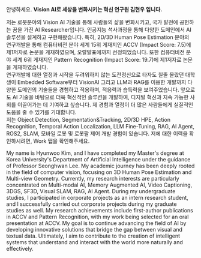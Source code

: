 <!-- Korean -->
안녕하세요. **Vision AI로 세상을 변화시키는 혁신 연구원 김현우 입니다.**

저는 로봇분야의 Vision AI 기술을 통해 사람들의 삶을 변화시키고, 국가 발전에 공헌하는 꿈을 가진 AI Researcher입니다.
인공지능 석사과정을 통해 다양한 도메인에서 AI 솔루션을 설계하고 구현해왔습니다.
특히, 2D/3D Human Pose Estimation 분야의 연구개발을 통해 컴퓨터비전 분야 세계 15위 게재지인 ACCV (Impact Score: 7.5)에 제1저자로 논문을 게재하였으며, 오랄발표에까지 선정되었습니다. 또한 컴퓨터비전 분야 세계 6위 게재지인 Pattern Recognition (Impact Score: 19.7)에 제1저자로 논문을 게재하였습니다. <br>
연구개발에 대한 열정과 시작을 두려워하지 않는 도전정신으로 타자도 칠줄 몰랐던 대학생이 Embedded Software부터 VisionAI 그리고 LLM과 RAG를 이용한 개발까지 다양한 도메인의 기술들을 경험하고 적용하며, 적응력과 습득력을 보여주었습니다. 
앞으로도 AI 기술을 바탕으로 더욱 혁신적인 솔루션을 개발하여, 디지털 혁신과 지속 가능한 사회를 이끌어가는 데 기여하고 싶습니다. 제 경험과 열정이 더 많은 사람들에게 실질적인 도움을 줄 수 있기를 기대합니다. <br>
저는 Object Detection, Segmentation&Tracking, 2D/3D HPE, Action Recognition, Temporal Action Localization, LLM Fine-Tuning, RAG, AI Agent, ROS2, SLAM, 모바일 로봇 및 로봇팔 제어 개발 경험이 있습니다. 저에 대한 이력을 확인하시려면, Work 탭을 확인해주세요. 

<!-- English -->
My name is Hyunwoo Kim, and I have completed my Master's degree at Korea University's Department of Artificial Intelligence under the guidance of Professor Seonghwan Lee. My academic journey has been deeply rooted in the field of computer vision, focusing on 3D Human Pose Estimation and Multi-view Geometry. Currently, my research interests are particularly concentrated on Multi-modal AI, Memory Augmented AI, Video Captioning, 3DGS, SF3D, Visual SLAM, RAG, AI Agent. During my undergraduate studies, I participated in corporate projects as an intern research student, and I successfully carried out corporate projects during my graduate studies as well. My research achievements include first-author publications in ACCV and Pattern Recognition, with my work being selected for an oral presentation at ACCV. My goal is to continue advancing the field of AI by developing innovative solutions that bridge the gap between visual and textual data. Ultimately, I aim to contribute to the creation of intelligent systems that understand and interact with the world more naturally and effectively.
